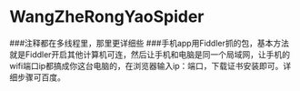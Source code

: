 # WangZheRongYaoSpider
###注释都在多线程里，那里更详细些
###手机app用Fiddler抓的包，基本方法就是Fiddler开启其他计算机可连，然后让手机和电脑是同一个局域网，让手机的wifi端口ip都搞成你这台电脑的，在浏览器输入ip：端口，下载证书安装即可。详细步骤可百度。